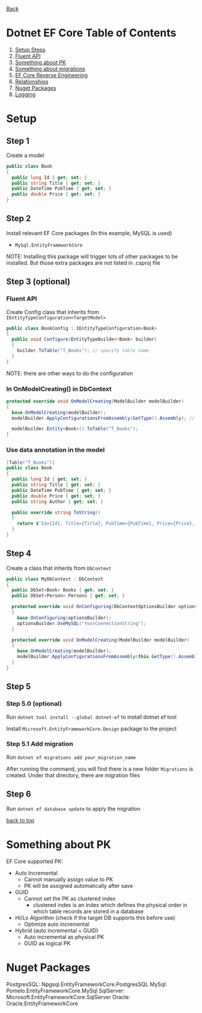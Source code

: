 [Back](../../README.md)

# Dotnet EF Core Table of Contents

1. [Setup Steps](#setup)
2. [Fluent API](./README_EFCoreFluentAPI.md)
3. [Something about PK](#something-about-pk)
4. [Something about migrations](./README_EFCoreMigration.md)
5. [EF Core Reverse Engineering](./README_EFCoreReverseEngineering.md)
6. [Relationships](./README_EFCoreRelationship.md)
7. [Nuget Packages](#nuget-packages)
8. [Logging](./EFCoreLogging.md)

# Setup

## Step 1

Create a model

```c#
public class Book
{
  public long Id { get; set; }
  public string Title { get; set; }
  public DateTime PubTime { get; set; }
  public double Price { get; set; }
}
```

## Step 2

Install relevant EF Core packages (In this example, MySQL is used)

- `MySql.EntityFrameworkCore`

NOTE: Installing this package will trigger lots of other packages to be installed. But those extra packages are not listed in .csproj file

## Step 3 (optional)

### Fluent API

Create Config class that inherits from `IEntityTypeConfiguration<TargetModel>`

```c#
public class BookConfig : IEntityTypeConfiguration<Book>
{
  public void Configure(EntityTypeBuilder<Book> builder)
  {
    builder.ToTable("T_Books"); // specify table name
  }
}
```

NOTE: there are other ways to do the configuration

### In OnModelCreating() in DbContext

```c#
protected override void OnModelCreating(ModelBuilder modelBuilder)
{
  base.OnModelCreating(modelBuilder);
  modelBuilder.ApplyConfigurationsFromAssembly(GetType().Assembly); // load all IEntityTypeConfiguration

  modelBuilder.Entity<Book>().ToTable("T_Books");
}
```

### Use data annotation in the model

```c#
[Table("T_Books")]
public class Book
{
  public long Id { get; set; }
  public string Title { get; set; }
  public DateTime PubTime { get; set; }
  public double Price { get; set; }
  public string Author { get; set; }

  public override string ToString()
  {
    return $"Id={Id}, Title={Title}, PubTime={PubTime}, Price={Price}, Author={Author}";
  }
}

```

## Step 4

Create a class that inherits from `DbContext`

```c#
public class MyDbContext : DbContext
{
  public DbSet<Book> Books { get; set; }
  public DbSet<Person> Persons { get; set; }

  protected override void OnConfiguring(DbContextOptionsBuilder optionsBuilder)
  {
    base.OnConfiguring(optionsBuilder);
    optionsBuilder.UseMySQL("YourConnectionString");
  }

  protected override void OnModelCreating(ModelBuilder modelBuilder)
  {
    base.OnModelCreating(modelBuilder);
    modelBuilder.ApplyConfigurationsFromAssembly(this.GetType().Assembly);
  }
}

```

## Step 5

### Step 5.0 (optional)

Run `dotnet tool install --global dotnet-ef` to install dotnet ef tool

Install `Microsoft.EntityFrameworkCore.Design` package to the project

### Step 5.1 Add migration

Run `dotnet ef migrations add your_migration_name`

After running the command, you will find there is a new folder `Migrations` is created. Under that directory, there are migration files

## Step 6

Run `dotnet ef database update` to apply the migration

[back to top](#dotnet-ef-core-table-of-contents)

# Something about PK

EF Core supported PK:

- Auto Incremental
  - Cannot manually assign value to PK
  - PK will be assigned automatically after save
- GUID
  - Cannot set the PK as clustered index
    - clustered index is an index which defines the physical order in which table records are stored in a database
- Hi/Lo Algorithm (check if the target DB supports this before use)
  - Optimize auto incremental
- Hybrid (auto incremental + GUID)
  - Auto incremental as physical PK
  - GUID as logical PK

# Nuget Packages

PostgresSQL: Npgsql.EntityFrameworkCore.PostgresSQL
MySql: Pomelo.EntityFrameworkCore.MySql
SqlServer: Microsoft.EntityFrameworkCore.SqlServer
Oracle: Oracle.EntityFrameworkCore

